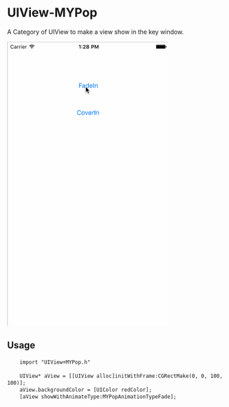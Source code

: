 # UIView-MYPop
A Category of UIView to make a view show in the key window.

<img src="./demo.gif"/>

## Usage

```objc
	import "UIView+MYPop.h"
	
	UIView* aView = [[UIView alloc]initWithFrame:CGRectMake(0, 0, 100, 100)];
    aView.backgroundColor = [UIColor redColor];
    [aView showWithAnimateType:MYPopAnimationTypeFade];
```
